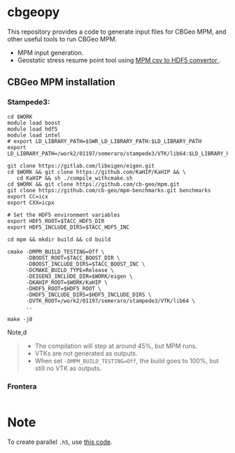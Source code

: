 # cbgeopy

This repository provides a code to generate input files for CBGeo MPM, and other useful tools to run CBGeo MPM.

* MPM input generation.
* Geostatic stress resume point tool using [MPM csv to HDF5 convertor
](https://github.com/kks32/mpm-csv-hdf5).


## CBGeo MPM installation
### Stampede3:
```shell
cd $WORK
module load boost
module load hdf5
module load intel
# export LD_LIBRARY_PATH=$SWR_LD_LIBRARY_PATH:$LD_LIBRARY_PATH
export LD_LIBRARY_PATH=/work2/01197/semeraro/stampede3/VTK/lib64:$LD_LIBRARY_PATH

git clone https://gitlab.com/libeigen/eigen.git
cd $WORK && git clone https://github.com/KaHIP/KaHIP && \
   cd KaHIP && sh ./compile_withcmake.sh
cd $WORK && git clone https://github.com/cb-geo/mpm.git
git clone https://github.com/cb-geo/mpm-benchmarks.git benchmarks
export CC=icx
export CXX=icpx

# Set the HDF5 environment variables
export HDF5_ROOT=$TACC_HDF5_DIR
export HDF5_INCLUDE_DIRS=$TACC_HDF5_INC

cd mpm && mkdir build && cd build

cmake -DMPM_BUILD_TESTING=Off \
      -DBOOST_ROOT=$TACC_BOOST_DIR \
      -DBOOST_INCLUDE_DIRS=$TACC_BOOST_INC \
      -DCMAKE_BUILD_TYPE=Release \
      -DEIGEN3_INCLUDE_DIR=$WORK/eigen \
      -DKAHIP_ROOT=$WORK/KaHIP \
      -DHDF5_ROOT=$HDF5_ROOT \
      -DHDF5_INCLUDE_DIRS=$HDF5_INCLUDE_DIRS \
      -DVTK_ROOT=/work2/01197/semeraro/stampede3/VTK/lib64 \
      ..

make -j8
```
Note,d
> * The compilation will step at around 45%, but MPM runs.
> * VTKs are not generated as outputs.
> * When set `-DMPM_BUILD_TESTING=Off`, the build goes to 100%, but still no VTK as outputs.  

### Frontera

```shell

```

# Note
To create parallel `.h5`, use [this code](https://github.com/kks32/mpm-csv-hdf5).
